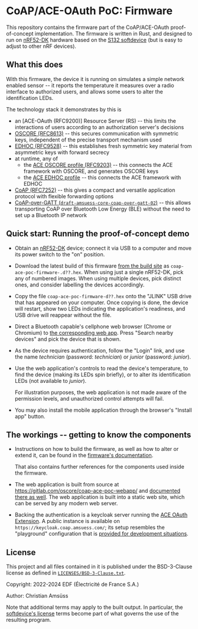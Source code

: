 <!--
SPDX-FileCopyrightText: Copyright 2022 EDF (Électricité de France S.A.)
SPDX-License-Identifier: BSD-3-Clause
-->
CoAP/ACE-OAuth PoC: Firmware
============================

This repository contains the firmware part of the CoAP/ACE-OAuth proof-of-concept implementation.
The firmware is written in Rust,
and designed to run on [nRF52-DK] hardware based on the [S132 softdevice]
(but is easy to adjust to other nRF devices).

[nRF52-DK]: https://www.nordicsemi.com/Products/Development-hardware/nRF52-DK
[S132 softdevice]: https://www.nordicsemi.com/Products/Development-software/s132/

What this does
--------------

With this firmware,
the device it is running on simulates a simple network enabled sensor --
it reports the temperature it measures over a radio interface to authorized users,
and allows some users to alter the identification LEDs.

The technology stack it demonstrates by this is

* an [ACE-OAuth (RFC9200)] Resource Server (RS) -- this limits the interactions of users according to an authorization server's decisions
* [OSCORE (RFC8613)] -- this secures communication with symmetric keys, independent of the precise transport mechanism used
* [EDHOC (RFC9528)] -- this establishes fresh symmetric key material from asymmetric keys with forward secrecy
* at runtime, any of
  * the [ACE OSCORE profile (RFC9203)] -- this connects the ACE framework with OSCORE, and generates OSCORE keys
  * the [ACE EDHOC profile] -- this connects the ACE framework with EDHOC
* [CoAP (RFC7252)] -- this gives a compact and versatile application protocol with flexible forwarding options
* [CoAP-over-GATT (`draft-amsuess-core-coap-over-gatt-02`)] -- this allows transporting CoAP over Bluetooth Low Energy (BLE) without the need to set up a Bluetooth IP network

[ACE (RFC9200)]: https://www.rfc-editor.org/rfc/rfc9200.html
[ACE OSCORE profile (RFC9203)]: https://www.rfc-editor.org/rfc/rfc9203.html
[ACE EDHOC profile]: https://datatracker.ietf.org/doc/draft-ietf-ace-edhoc-oscore-profile/
[OSCORE (RFC8613)]: https://www.rfc-editor.org/rfc/rfc8613.html
[CoAP (RFC7252)]: https://www.rfc-editor.org/rfc/rfc7252.html
[EDHOC (RFC9528)]: https://datatracker.ietf.org/doc/html/rfc9528
[CoAP-over-GATT (`draft-amsuess-core-coap-over-gatt-02`)]: https://www.ietf.org/archive/id/draft-amsuess-core-coap-over-gatt-02.html

Quick start: Running the proof-of-concept demo
----------------------------------------------

* Obtain an [nRF52-DK] device; connect it via USB to a computer and move its power switch to the "on" position.
* Download the latest build of this firmware [from the build site] as `coap-ace-poc-firmware-.d??.hex`.
  When using just a single nRF52-DK, pick any of numbered images.
  When using multiple devices, pick distinct ones, and consider labelling the devices accordingly.
* Copy the file `coap-ace-poc-firmware-d??.hex` onto the "JLINK" USB drive that has appeared on your computer.
  Once copying is done, the device will restart,
  show two LEDs indicating the application's readiness,
  and USB drive will reappear without the file.
* Direct a Bluetooth capable's cellphone web browser (Chrome or Chromium) to [the corresponding web app].
  Press "Search nearby devices" and pick the device that is shown.
* As the device requires authentication,
  follow the "Login" link, and use the name *technician* (password: *technician*) or *junior* (password: *junior*).
* Use the web application's controls to read the device's temperature,
  to find the device (making its LEDs spin briefly),
  or to alter its identification LEDs (not available to *junior*).

  For illustration purposes, the web application is not made aware of the permission levels,
  and unauthorized control attempts will fail.
* You may also install the mobile application through the browser's "Install app" button.

[from the build site]: https://oscore.gitlab.io/coap-ace-poc-firmware/
[the corresponding web app]: https://oscore.gitlab.io/coap-ace-poc-webapp/

The workings -- getting to know the components
----------------------------------------------

* Instructions on how to build the firmware,
  as well as how to alter or extend it,
  can be found in the [firmware's documentation].

  That also contains further references for the components used inside the firmware.

* The web application is built from source at https://gitlab.com/oscore/coap-ace-poc-webapp/
  and [documented there as well].
  The web application is built into a static web site,
  which can be served by any modern web server.

* Backing the authentication is a keycloak server running the [ACE OAuth Extension].
  A public instance is available on `https://keycloak.coap.amsuess.com/`;
  its setup resembles the "playground" configuration that is [provided for development situations].


[firmware's documentation]: https://oscore.gitlab.io/coap-ace-poc-firmware/doc/coap_ace_poc_firmware/
[documented there as well]: https://oscore.gitlab.io/coap-ace-poc-webapp/doc/coap_ace_poc_webapp/
[ACE OAuth Extension]: https://gitlab.com/oscore/keycloak-ace-oauth-extension/
[provided for development situations]: https://gitlab.com/oscore/keycloak-ace-oauth-extension/-/tree/main/playground

License
-------

This project and all files contained in it is published under the
BSD-3-Clause license as defined in [`LICENSES/BSD-3-Clause.txt`](LICENSES/BSD-3-Clause.txt).

Copyright: 2022-2024 EDF (Électricité de France S.A.)

Author: Christian Amsüss

Note that additional terms may apply to the built output.
In particular,
the [softdevice's license] terms become part of what governs the use of the resulting program.

[softdevice's license]: https://www.nordicsemi.com/Products/Development-software/s132/download
